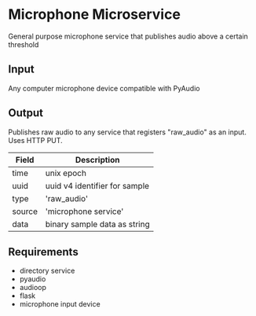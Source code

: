 # Microphone Microservice

General purpose microphone service that publishes audio above a certain threshold

## Input

Any computer microphone device compatible with PyAudio

## Output

Publishes raw audio to any service that registers "raw_audio" as an input. Uses HTTP PUT.

Field | Description
--- | ---
time | unix epoch
uuid | uuid v4 identifier for sample
type | 'raw_audio'
source | 'microphone service'
data | binary sample data as string

## Requirements

* directory service
* pyaudio
* audioop
* flask
* microphone input device
